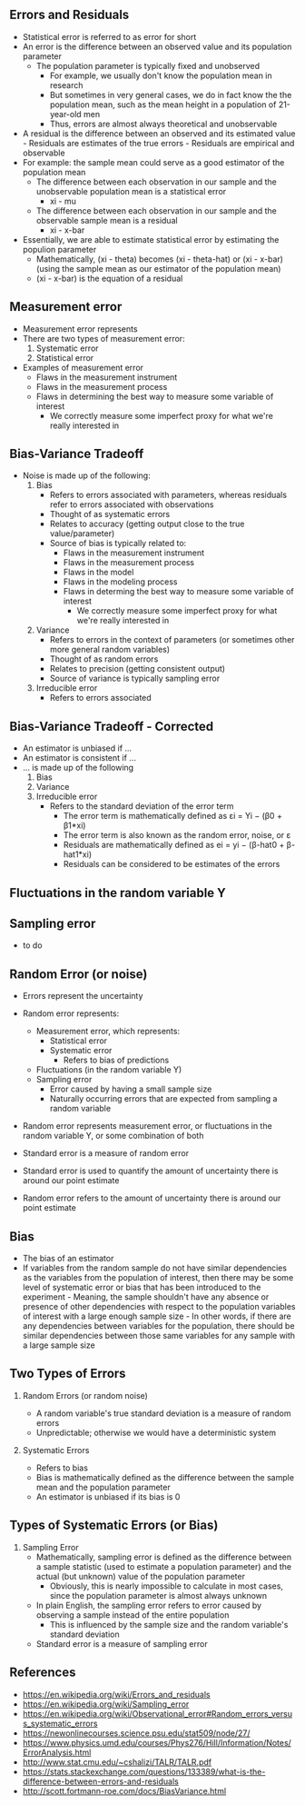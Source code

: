 ## Errors and Residuals
- Statistical error is referred to as error for short
- An error is the difference between an observed value and its population parameter
	- The population parameter is typically fixed and unobserved
		- For example, we usually don't know the population mean in research
		- But sometimes in very general cases, we do in fact know the the population mean, such as the mean height in a population of 21-year-old men
		- Thus, errors are almost always theoretical and unobservable
- A residual is the difference between an observed and its estimated value
        - Residuals are estimates of the true errors
        - Residuals are empirical and observable
- For example: the sample mean could serve as a good estimator of the population mean
	- The difference between each observation in our sample and the unobservable population mean is a statistical error
		- xi - mu
	- The difference between each observation in our sample and the observable sample mean is a residual
		- xi - x-bar
- Essentially, we are able to estimate statistical error by estimating the populion parameter
	- Mathematically, (xi - theta) becomes (xi - theta-hat) or (xi - x-bar) (using the sample mean as our estimator of the population mean)
	- (xi - x-bar) is the equation of a residual

## Measurement error
- Measurement error represents 
- There are two types of measurement error:
	1. Systematic error
	2. Statistical error
- Examples of measurement error
	- Flaws in the measurement instrument
	- Flaws in the measurement process
	- Flaws in determining the best way to measure some variable of interest
		- We correctly measure some imperfect proxy for what we're really interested in





## Bias-Variance Tradeoff
- Noise is made up of the following:
	1. Bias
		- Refers to errors associated with parameters, whereas residuals refer to errors associated with observations
		- Thought of as systematic errors
		- Relates to accuracy (getting output close to the true value/parameter)
		- Source of bias is typically related to:
			- Flaws in the measurement instrument
			- Flaws in the measurement process
			- Flaws in the model
			- Flaws in the modeling process
			- Flaws in determing the best way to measure some variable of interest
				- We correctly measure some imperfect proxy for what we're really interested in
	2. Variance
		- Refers to errors in the context of parameters (or sometimes other more general random variables)
		- Thought of as random errors
		- Relates to precision (getting consistent output)
		- Source of variance is typically sampling error
	3. Irreducible error
		- Refers to errors associated 


## Bias-Variance Tradeoff - Corrected
- An estimator is unbiased if ...
- An estimator is consistent if ...
- ... is made up of the following
	1. Bias
	2. Variance
	3. Irreducible error
		- Refers to the standard deviation of the error term
			- The error term is mathematically defined as εi = Yi − (β0 + β1*xi)
			- The error term is also known as the random error, noise, or ε
			- Residuals are mathematically defined as ei = yi − (β-hat0 + β-hat1*xi)
			- Residuals can be considered to be estimates of the errors




## Fluctuations in the random variable Y

## Sampling error
- to do

## Random Error (or noise)
- Errors represent the uncertainty 
- Random error represents:
	- Measurement error, which represents:
		- Statistical error
		- Systematic error
			- Refers to bias of predictions
	- Fluctuations (in the random variable Y)
	- Sampling error
		- Error caused by having a small sample size
		- Naturally occurring errors that are expected from sampling a random variable


- Random error represents measurement error, or fluctuations in the random variable Y, or some combination of both
- Standard error is a measure of random error
- Standard error is used to quantify the amount of uncertainty there is around our point estimate
- Random error refers to the amount of uncertainty there is around our point estimate



## Bias
- The bias of an estimator
- If variables from the random sample do not have similar dependencies as the variables from the population of interest, then there may be some level of systematic error or bias that has been introduced to the experiment
        - Meaning, the sample shouldn't have any absence or presence of other dependencies with respect to the population variables of interest with a large enough sample size
        - In other words, if there are any dependencies between variables for the population, there should be similar dependencies between those same variables for any sample with a large sample size

## Two Types of Errors
1. Random Errors (or random noise)
	- A random variable's true standard deviation is a measure of random errors
	- Unpredictable; otherwise we would have a deterministic system

2. Systematic Errors
	- Refers to bias
	- Bias is mathematically defined as the difference between the sample mean and the population parameter
	- An estimator is unbiased if its bias is 0

## Types of Systematic Errors (or Bias)
1. Sampling Error
	- Mathematically, sampling error is defined as the difference between a sample statistic (used to estimate a population parameter) and the actual (but unknown) value of the population parameter
		- Obviously, this is nearly impossible to calculate in most cases, since the population parameter is almost always unknown
	- In plain English, the sampling error refers to error caused by observing a sample instead of the entire population
		- This is influenced by the sample size and the random variable's standard deviation 
	- Standard error is a measure of sampling error

## References
- https://en.wikipedia.org/wiki/Errors_and_residuals
- https://en.wikipedia.org/wiki/Sampling_error
- https://en.wikipedia.org/wiki/Observational_error#Random_errors_versus_systematic_errors
- https://newonlinecourses.science.psu.edu/stat509/node/27/
- https://www.physics.umd.edu/courses/Phys276/Hill/Information/Notes/ErrorAnalysis.html
- http://www.stat.cmu.edu/~cshalizi/TALR/TALR.pdf
- https://stats.stackexchange.com/questions/133389/what-is-the-difference-between-errors-and-residuals
- http://scott.fortmann-roe.com/docs/BiasVariance.html

